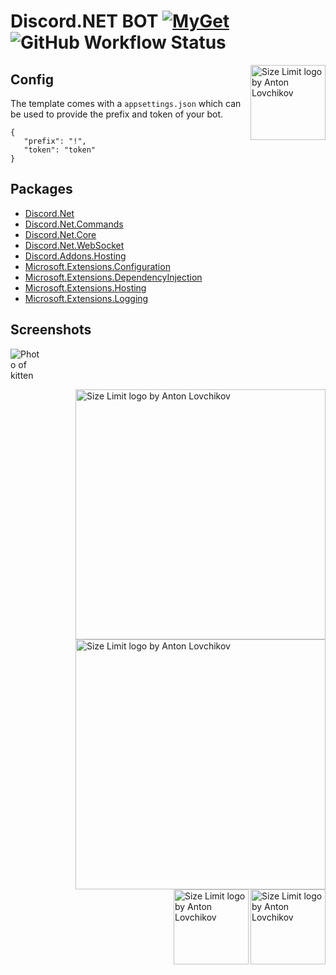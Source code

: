 # Discord.NET BOT  [![MyGet](https://img.shields.io/myget/discord-net/v/Discord.Net.svg)](https://www.myget.org/feed/Packages/discord-net)  ![GitHub Workflow Status](https://img.shields.io/github/workflow/status/directoire/Discord.NET-Template/CodeQL)

<img src="https://i.imgur.com/yg3BYh4.png" align="right"
     alt="Size Limit logo by Anton Lovchikov" width="120" height="120">

## Config

The template comes with a `appsettings.json` which can be used to provide the prefix and token of your bot.


```
{
   "prefix": "!",
   "token": "token"
}
```

## Packages

* [Discord.Net](https://www.nuget.org/packages/Discord.Net/)
* [Discord.Net.Commands](https://www.nuget.org/packages/Discord.Net.Commands/)
* [Discord.Net.Core](https://www.nuget.org/packages/Discord.Net.Core/)
* [Discord.Net.WebSocket](https://www.nuget.org/packages/Discord.Net.WebSocket/)
* [Discord.Addons.Hosting](https://www.nuget.org/packages/Discord.Addons.Hosting/)
* [Microsoft.Extensions.Configuration](https://www.nuget.org/packages/Microsoft.Extensions.Configuration/)
* [Microsoft.Extensions.DependencyInjection](https://www.nuget.org/packages/Microsoft.Extensions.DependencyInjection/)
* [Microsoft.Extensions.Hosting](https://www.nuget.org/packages/Microsoft.Extensions.Hosting/)
* [Microsoft.Extensions.Logging](https://www.nuget.org/packages/Microsoft.Extensions.Logging/)


## Screenshots


<!DOCTYPE html>
<title>Example</title>
<style>
.cats {
  max-width: 10%;
}
</style>
<img src="https://user-images.githubusercontent.com/57047418/121926898-1eeaab80-cd47-11eb-834f-9291c0dd3c94.JPG" class="cats" alt="Photo of kitten">



<img src="https://i.imgur.com/yg3BYh4.png" align="right"
     alt="Size Limit logo by Anton Lovchikov" width="400" height="400">
     
<img src="https://i.imgur.com/yg3BYh4.png" align="right"
     alt="Size Limit logo by Anton Lovchikov" width="400" height="400">
     
 <img src="https://i.imgur.com/yg3BYh4.png" align="right"
     alt="Size Limit logo by Anton Lovchikov" width="120" height="120">
     
     
 <img src="https://i.imgur.com/yg3BYh4.png" align="right"
     alt="Size Limit logo by Anton Lovchikov" width="120" height="120">


